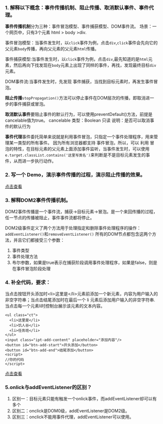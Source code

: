 ### 1. 解释以下概念：事件传播机制、阻止传播、取消默认事件、事件代理。
**事件传播机制**分为三种：事件冒泡模型、事件捕获模型、DOM事件流。
场景：一个网页中，只有3个元素  html > body >div.

事件冒泡模型：当事件发生时，以`click`事件为例，点击`div`,`click`事件会先向它的父元素`body`传播，再向父元素的父元素`html`传播。

事件捕获模型:当事件发生时，以`click`事件为例，点击`div`,最先知道的是`html`元素，然后再向下找发现在`body`元素上出现了同样的事件，再找，发现最终目标`div`元素。

DOM事件流:当事件发生时，先发现 事件捕获，当找到目标元素时，再发生事件冒泡。

**阻止传播**`stopPropagation()`方法可以停止事件在DOM层次的传播，即取消进一步的事件捕获或冒泡。

**取消默认事件**要阻止事件的默认行为，可以使用preventDefault()方法，前提是cancelable值为true。
cancelable	类型：Boolean	只读 说明：是否可以取消事件的默认行为

**事件代理**事件委托简单来说就是利用事件冒泡，只指定一个事件处理程序，用来管理某一类型的所有事件。
因为所有浏览器都支持 事件冒泡，所以，可以 利用 冒泡的特性，在目标元素的父元素上面添加事件监听，当事件发生时，可以使用`e.target.classList.contains('这里写类名')`来判断是不是目标元素发生的事件，从而进一步执行动作。

### 2. 写一个 Demo，演示事件传播的过程，演示阻止传播的效果。
[点击查看](https://comicparty.github.io/resume/projects/U26/ex1.html)

### 3. 解释DOM2事件传播机制。
DOM2事件传播是一个事件流，捕获->目标元素->冒泡。是一个来回传播的过程，任一节点的传播被阻止，事件事件流都将停止。

DOM2级事件定义了两个方法用于处理指定和删除事件处理程序的操作：
`addEventListener()`和`removeEventListener()`
所有的DOM节点都包含这两个方法，并且它们都接受三个参数：
1. 事件类型
2. 事件处理方法
3. 布尔参数，如果是true表示在捕获阶段调用事件处理程序，如果是false，则是在事件冒泡阶段处理

### 4. 补全代码，要求：
当点击按钮开头添加时\<li>这里是\</li>元素前添加一个新元素，内容为用户输入的非空字符串；当点击结尾添加时在最后一个 li 元素后添加用户输入的非空字符串.
当点击每一个元素li时控制台展示该元素的文本内容。

```
<ul class="ct">
  <li>这里是</li>
  <li>饥人谷</li>
  <li>任务班</li>
</ul>
<input class="ipt-add-content" placeholder="添加内容"/>
<button id="btn-add-start">开头添加</button>
<button id="btn-add-end">结尾添加</button>
<script>
//你的代码
</script>
```

[点击查看](https://comicparty.github.io/resume/projects/U26/ex2.html)
### 5.onlick与addEventListener的区别？
1. 区别一：目标元素只能有触发一个onlick事件，而addEventListener却可以有多个
2. 区别二：onclick是DOM0级，addEventListener是DOM2级。
3. 区别三：onclick不能用事件代理，addEventListener可以使用。


